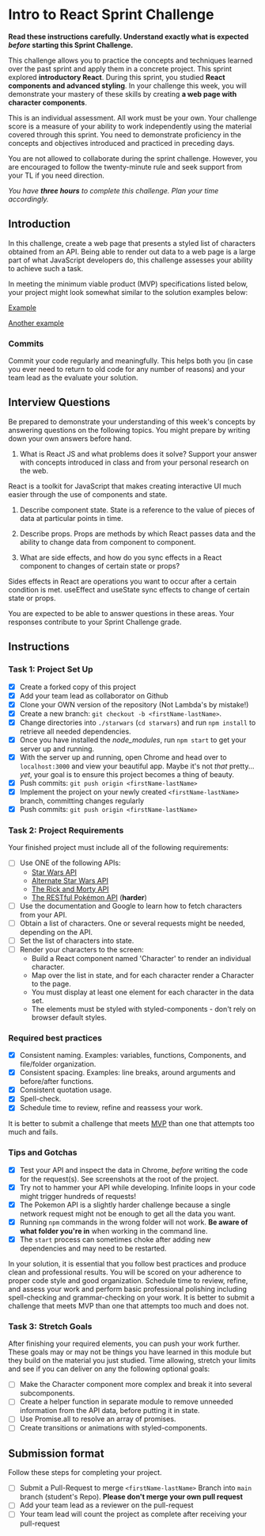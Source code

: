 # Intro to React Sprint Challenge

**Read these instructions carefully. Understand exactly what is expected _before_ starting this Sprint Challenge.**

This challenge allows you to practice the concepts and techniques learned over the past sprint and apply them in a concrete project. This sprint explored **introductory React**. During this sprint, you studied **React components and advanced styling**. In your challenge this week, you will demonstrate your mastery of these skills by creating **a web page with character components**.

This is an individual assessment. All work must be your own. Your challenge score is a measure of your ability to work independently using the material covered through this sprint. You need to demonstrate proficiency in the concepts and objectives introduced and practiced in preceding days.

You are not allowed to collaborate during the sprint challenge. However, you are encouraged to follow the twenty-minute rule and seek support from your TL if you need direction.

_You have **three hours** to complete this challenge. Plan your time accordingly._

## Introduction

In this challenge, create a web page that presents a styled list of characters obtained from an API. Being able to render out data to a web page is a large part of what JavaScript developers do, this challenge assesses your ability to achieve such a task.

In meeting the minimum viable product (MVP) specifications listed below, your project might look somewhat similar to the solution examples below:

[Example](https://tk-assets.lambdaschool.com/b011a132-0916-4ed2-8955-14192de03a75_sample-screenshot.png)

[Another example](https://tk-assets.lambdaschool.com/3b82c793-2352-4d4d-a81d-e55bf350f7bd_sample-screenshot2.png)

### Commits

Commit your code regularly and meaningfully. This helps both you (in case you ever need to return to old code for any number of reasons) and your team lead as the evaluate your solution.

## Interview Questions

Be prepared to demonstrate your understanding of this week's concepts by answering questions on the following topics. You might prepare by writing down your own answers before hand.

1. What is React JS and what problems does it solve? Support your answer with concepts introduced in class and from your personal research on the web.

React is a toolkit for JavaScript that makes creating interactive UI much easier through 
the use of components and state. 

1. Describe component state.
State is a reference to the value of pieces of data at particular points in time.

1. Describe props.
Props are methods by which React passes data and the ability to change data from component to component.

1. What are side effects, and how do you sync effects in a React component to changes of certain state or props?

Sides effects in React are operations you want to occur after a certain condition is met. useEffect and useState sync effects to change of certain state or props.

You are expected to be able to answer questions in these areas. Your responses contribute to your Sprint Challenge grade.

## Instructions

### Task 1: Project Set Up

- [x] Create a forked copy of this project
- [x] Add your team lead as collaborator on Github
- [x] Clone your OWN version of the repository (Not Lambda's by mistake!)
- [x] Create a new branch: `git checkout -b <firstName-lastName>`.
- [x] Change directories into `./starwars` (`cd starwars`) and run `npm install` to retrieve all needed dependencies.
- [x] Once you have installed the _node_modules_, run `npm start` to get your server up and running.
- [x] With the server up and running, open Chrome and head over to `localhost:3000` and view your beautiful app. Maybe it's not _that_ pretty... _yet_, your goal is to ensure this project becomes a thing of beauty.
- [x] Push commits: `git push origin <firstName-lastName>`
- [x] Implement the project on your newly created `<firstName-lastName>` branch, committing changes regularly
- [x] Push commits: `git push origin <firstName-lastName>`

### Task 2: Project Requirements

Your finished project must include all of the following requirements:

- [ ] Use ONE of the following APIs:
  - [Star Wars API](https://swapi.dev/)
  - [Alternate Star Wars API](https://swapi.py4e.com/)
  - [The Rick and Morty API](https://rickandmortyapi.com/)
  - [The RESTful Pokémon API](https://pokeapi.co/) (**harder**)
- [ ] Use the documentation and Google to learn how to fetch characters from your API.
- [ ] Obtain a list of characters. One or several requests might be needed, depending on the API.
- [ ] Set the list of characters into state.
- [ ] Render your characters to the screen:
  - Build a React component named 'Character' to render an individual character.
  - Map over the list in state, and for each character render a Character to the page.
  - You must display at least one element for each character in the data set.
  - The elements must be styled with styled-components - don't rely on browser default styles.

### Required best practices

- [x] Consistent naming. Examples: variables, functions, Components, and file/folder organization.
- [x] Consistent spacing. Examples: line breaks, around arguments and before/after functions.
- [x] Consistent quotation usage.
- [x] Spell-check.
- [x] Schedule time to review, refine and reassess your work.

It is better to submit a challenge that meets [MVP](https://en.wikipedia.org/wiki/Minimum_viable_product) than one that attempts too much and fails.

### Tips and Gotchas

- [x] Test your API and inspect the data in Chrome, _before_ writing the code for the request(s). See screenshots at the root of the project.
- [x] Try not to hammer your API while developing. Infinite loops in your code might trigger hundreds of requests!
- [x] The Pokemon API is a slightly harder challenge because a single network request might not be enough to get all the data you want.
- [x] Running `npm` commands in the wrong folder will not work. **Be aware of what folder you're in** when working in the command line.
- [x] The `start` process can sometimes choke after adding new dependencies and may need to be restarted.

In your solution, it is essential that you follow best practices and produce clean and professional results. You will be scored on your adherence to proper code style and good organization. Schedule time to review, refine, and assess your work and perform basic professional polishing including spell-checking and grammar-checking on your work. It is better to submit a challenge that meets MVP than one that attempts too much and does not.

### Task 3: Stretch Goals

After finishing your required elements, you can push your work further. These goals may or may not be things you have learned in this module but they build on the material you just studied. Time allowing, stretch your limits and see if you can deliver on any the following optional goals:

- [ ] Make the Character component more complex and break it into several subcomponents.
- [ ] Create a helper function in separate module to remove unneeded information from the API data, before putting it in state.
- [ ] Use Promise.all to resolve an array of promises.
- [ ] Create transitions or animations with styled-components.

## Submission format

Follow these steps for completing your project.

- [ ] Submit a Pull-Request to merge `<firstName-lastName>` Branch into `main` branch (student's  Repo). **Please don't merge your own pull request**
- [ ] Add your team lead as a reviewer on the pull-request
- [ ] Your team lead will count the project as complete after receiving your pull-request
